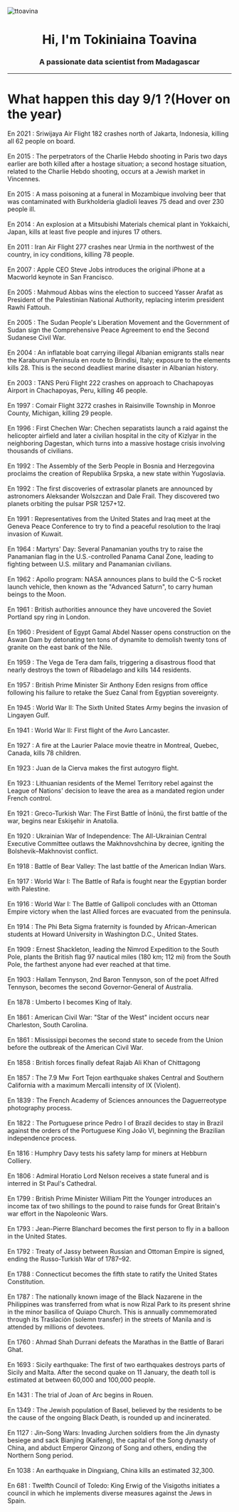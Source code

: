 
<p align="left"> <img src="https://komarev.com/ghpvc/?username=ttoavina&label=Profile%20views&color=0e75b6&style=flat" alt="ttoavina" /> </p>
<h1 align="center">Hi, I'm Tokiniaina Toavina</h1>
<h3 align="center">A passionate data scientist from Madagascar</h3>
    
<hr/>
<h1> What happen this day 9/1 ?(Hover on the year)</h1>

En 2021 : Sriwijaya Air Flight 182 crashes north of Jakarta, Indonesia, killing all 62 people on board.
<br/><br/>
En 2015 : The perpetrators of the Charlie Hebdo shooting in Paris two days earlier are both killed after a hostage situation; a second hostage situation, related to the Charlie Hebdo shooting, occurs at a Jewish market in Vincennes.
<br/><br/>
En 2015 : A mass poisoning at a funeral in Mozambique involving beer that was contaminated with Burkholderia gladioli leaves 75 dead and over 230 people ill.
<br/><br/>
En 2014 : An explosion at a Mitsubishi Materials chemical plant in Yokkaichi, Japan, kills at least five people and injures 17 others.
<br/><br/>
En 2011 : Iran Air Flight 277 crashes near Urmia in the northwest of the country, in icy conditions, killing 78 people.
<br/><br/>
En 2007 : Apple CEO Steve Jobs introduces the original iPhone at a Macworld keynote in San Francisco.
<br/><br/>
En 2005 : Mahmoud Abbas wins the election to succeed Yasser Arafat as President of the Palestinian National Authority, replacing interim president Rawhi Fattouh.
<br/><br/>
En 2005 : The Sudan People's Liberation Movement and the Government of Sudan sign the Comprehensive Peace Agreement to end the Second Sudanese Civil War.
<br/><br/>
En 2004 : An inflatable boat carrying illegal Albanian emigrants stalls near the Karaburun Peninsula en route to Brindisi, Italy; exposure to the elements kills 28. This is the second deadliest marine disaster in Albanian history.
<br/><br/>
En 2003 : TANS Perú Flight 222 crashes on approach to Chachapoyas Airport in Chachapoyas, Peru, killing 46 people.
<br/><br/>
En 1997 : Comair Flight 3272 crashes in Raisinville Township in Monroe County, Michigan, killing 29 people.
<br/><br/>
En 1996 : First Chechen War: Chechen separatists launch a raid against the helicopter airfield and later a civilian hospital in the city of Kizlyar in the neighboring Dagestan, which turns into a massive hostage crisis involving thousands of civilians.
<br/><br/>
En 1992 : The Assembly of the Serb People in Bosnia and Herzegovina proclaims the creation of Republika Srpska, a new state within Yugoslavia.
<br/><br/>
En 1992 : The first discoveries of extrasolar planets are announced by astronomers Aleksander Wolszczan and Dale Frail. They discovered two planets orbiting the pulsar PSR 1257+12.
<br/><br/>
En 1991 : Representatives from the United States and Iraq meet at the Geneva Peace Conference to try to find a peaceful resolution to the Iraqi invasion of Kuwait.
<br/><br/>
En 1964 : Martyrs' Day: Several Panamanian youths try to raise the Panamanian flag in the U.S.-controlled Panama Canal Zone, leading to fighting between U.S. military and Panamanian civilians.
<br/><br/>
En 1962 : Apollo program: NASA announces plans to build the C-5 rocket launch vehicle, then known as the "Advanced Saturn", to carry human beings to the Moon.
<br/><br/>
En 1961 : British authorities announce they have uncovered the Soviet Portland spy ring in London.
<br/><br/>
En 1960 : President of Egypt Gamal Abdel Nasser opens construction on the Aswan Dam by detonating ten tons of dynamite to demolish twenty tons of granite on the east bank of the Nile.
<br/><br/>
En 1959 : The Vega de Tera dam fails, triggering a disastrous flood that nearly destroys the town of Ribadelago and kills 144 residents.
<br/><br/>
En 1957 : British Prime Minister Sir Anthony Eden resigns from office following his failure to retake the Suez Canal from Egyptian sovereignty.
<br/><br/>
En 1945 : World War II: The Sixth United States Army begins the invasion of Lingayen Gulf.
<br/><br/>
En 1941 : World War II: First flight of the Avro Lancaster.
<br/><br/>
En 1927 : A fire at the Laurier Palace movie theatre in Montreal, Quebec, Canada, kills 78 children.
<br/><br/>
En 1923 : Juan de la Cierva makes the first autogyro flight.
<br/><br/>
En 1923 : Lithuanian residents of the Memel Territory rebel against the League of Nations' decision to leave the area as a mandated region under French control.
<br/><br/>
En 1921 : Greco-Turkish War: The First Battle of İnönü, the first battle of the war, begins near Eskişehir in Anatolia.
<br/><br/>
En 1920 : Ukrainian War of Independence: The All-Ukrainian Central Executive Committee outlaws the Makhnovshchina by decree, igniting the Bolshevik–Makhnovist conflict.
<br/><br/>
En 1918 : Battle of Bear Valley: The last battle of the American Indian Wars.
<br/><br/>
En 1917 : World War I: The Battle of Rafa is fought near the Egyptian border with Palestine.
<br/><br/>
En 1916 : World War I: The Battle of Gallipoli concludes with an Ottoman Empire victory when the last Allied forces are evacuated from the peninsula.
<br/><br/>
En 1914 : The Phi Beta Sigma fraternity is founded by African-American students at Howard University in Washington D.C., United States.
<br/><br/>
En 1909 : Ernest Shackleton, leading the Nimrod Expedition to the South Pole, plants the British flag 97 nautical miles (180 km; 112 mi) from the South Pole, the farthest anyone had ever reached at that time.
<br/><br/>
En 1903 : Hallam Tennyson, 2nd Baron Tennyson, son of the poet Alfred Tennyson, becomes the second Governor-General of Australia.
<br/><br/>
En 1878 : Umberto I becomes King of Italy.
<br/><br/>
En 1861 : American Civil War: "Star of the West" incident occurs near Charleston, South Carolina.
<br/><br/>
En 1861 : Mississippi becomes the second state to secede from the Union before the outbreak of the American Civil War.
<br/><br/>
En 1858 : British forces finally defeat Rajab Ali Khan of Chittagong
<br/><br/>
En 1857 : The 7.9 Mw  Fort Tejon earthquake shakes Central and Southern California with a maximum Mercalli intensity of IX (Violent).
<br/><br/>
En 1839 : The French Academy of Sciences announces the Daguerreotype photography process.
<br/><br/>
En 1822 : The Portuguese prince Pedro I of Brazil decides to stay in Brazil against the orders of the Portuguese King João VI, beginning the Brazilian independence process.
<br/><br/>
En 1816 : Humphry Davy tests his safety lamp for miners at Hebburn Colliery.
<br/><br/>
En 1806 : Admiral Horatio Lord Nelson receives a state funeral and is interred in St Paul's Cathedral.
<br/><br/>
En 1799 : British Prime Minister William Pitt the Younger introduces an income tax of two shillings to the pound to raise funds for Great Britain's war effort in the Napoleonic Wars.
<br/><br/>
En 1793 : Jean-Pierre Blanchard becomes the first person to fly in a balloon in the United States.
<br/><br/>
En 1792 : Treaty of Jassy between Russian and Ottoman Empire is signed, ending the Russo-Turkish War of 1787–92.
<br/><br/>
En 1788 : Connecticut becomes the fifth state to ratify the United States Constitution.
<br/><br/>
En 1787 : The nationally known image of the Black Nazarene in the Philippines was transferred from what is now Rizal Park to its present shrine in the minor basilica of Quiapo Church. This is annually commemorated through its Traslación (solemn transfer) in the streets of Manila and is attended by millions of devotees.
<br/><br/>
En 1760 : Ahmad Shah Durrani defeats the Marathas in the Battle of Barari Ghat.
<br/><br/>
En 1693 : Sicily earthquake: The first of two earthquakes destroys parts of Sicily and Malta. After the second quake on 11 January, the death toll is estimated at between 60,000 and 100,000 people.
<br/><br/>
En 1431 : The trial of Joan of Arc begins in Rouen.
<br/><br/>
En 1349 : The Jewish population of Basel, believed by the residents to be the cause of the ongoing Black Death, is rounded up and incinerated.
<br/><br/>
En 1127 : Jin–Song Wars: Invading Jurchen soldiers from the Jin dynasty besiege and sack Bianjing (Kaifeng), the capital of the Song dynasty of China, and abduct Emperor Qinzong of Song and others, ending the Northern Song period.
<br/><br/>
En 1038 : An earthquake in Dingxiang, China kills an estimated 32,300.
<br/><br/>
En 681 : Twelfth Council of Toledo: King Erwig of the Visigoths initiates a council in which he implements diverse measures against the Jews in Spain.
<br/><br/>
